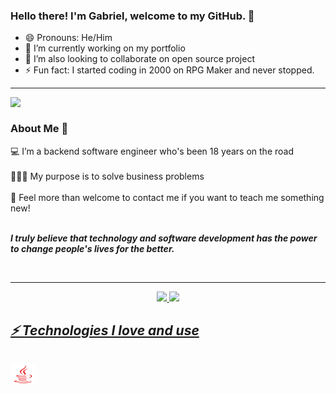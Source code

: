 ### Hello there! I'm Gabriel, welcome to my GitHub. 🌱

- 😄 Pronouns: He/Him
- 🔭 I’m currently working on my portfolio
- 👯 I’m also looking to collaborate on open source project
- ⚡ Fun fact: I started coding in 2000 on RPG Maker and never stopped.

<hr />
	<a href="mailto:gabriel.pombo75@gmail.com.com">
	  <img align="left" width="26px" src="https://cdn.jsdelivr.net/npm/simple-icons@v3/icons/gmail.svg" />
	</a>

<br/>

### About Me 🚀
💻 I’m a backend software engineer who's been 18 years on the road </br> </br>
👨🏼‍💻 My purpose is to solve business problems </br></br>
💬 Feel more than welcome to contact me if you want to teach me something new!</br></br>
   
 <b><i>I truly believe that technology and software development has the power to change people's lives for the better. 
   
<br/>
<hr />
  
<div align="center">
  <a href="https://github.com/GabrielPombo75">
  <img height="180em" src="https://github-readme-stats.vercel.app/api?username=BobVanhacker&show_icons=true&theme=gradient&include_all_commits=true&count_private=true"/>
  <img height="180em" src="https://github-readme-stats.vercel.app/api/top-langs/?username=BobVanhacker&layout=compact&langs_count=7&theme=gradient"/>
</div>
	
## ⚡ Technologies I love and use
  
<div style="display: inline_block"><br>
  <img align="center" alt="java" height="30" width="40" src="https://raw.githubusercontent.com/devicons/devicon/master/icons/java/java-plain.svg">
</div>



